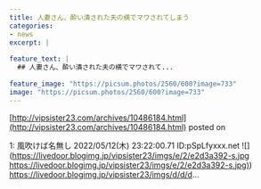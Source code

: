 ```yaml
---
title: 人妻さん、酔い潰された夫の横でマワされてしまう
categories:
- news
excerpt: |
  
feature_text: |
  ## 人妻さん、酔い潰された夫の横でマワされて...
  
feature_image: "https://picsum.photos/2560/600?image=733"
image: "https://picsum.photos/2560/600?image=733"
---
```


[http://vipsister23.com/archives/10486184.html](http://vipsister23.com/archives/10486184.html)
posted on 

<!--more-->

1: 風吹けば名無し 2022/05/12(木) 23:22:00.71 ID:pSpLfyxxx.net ![](https://livedoor.blogimg.jp/vipsister23/imgs/e/2/e2d3a392-s.jpg [https://livedoor.blogimg.jp/vipsister23/imgs/e/2/e2d3a392-s.jpg)](https://livedoor.blogimg.jp/vipsister23/imgs/e/2/e2d3a392-s.jpg)) https://livedoor.blogimg.jp/vipsister23/imgs/d/d/d...

